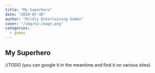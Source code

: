 ```yaml
---
title: "My Superhero"
date: "2019-07-30"
author: "Mildly Entertaining Games"
cover: "/img/no-image.png"
categories:
  - games
---
```


## My Superhero

//TODO (you can google it in the meantime and find it on various sites)
